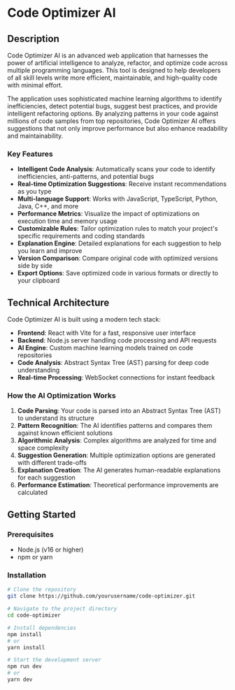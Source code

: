 # Code Optimizer AI


## Description

Code Optimizer AI is an advanced web application that harnesses the power of artificial intelligence to analyze, refactor, and optimize code across multiple programming languages. This tool is designed to help developers of all skill levels write more efficient, maintainable, and high-quality code with minimal effort.

The application uses sophisticated machine learning algorithms to identify inefficiencies, detect potential bugs, suggest best practices, and provide intelligent refactoring options. By analyzing patterns in your code against millions of code samples from top repositories, Code Optimizer AI offers suggestions that not only improve performance but also enhance readability and maintainability.

### Key Features

- **Intelligent Code Analysis**: Automatically scans your code to identify inefficiencies, anti-patterns, and potential bugs
- **Real-time Optimization Suggestions**: Receive instant recommendations as you type
- **Multi-language Support**: Works with JavaScript, TypeScript, Python, Java, C++, and more
- **Performance Metrics**: Visualize the impact of optimizations on execution time and memory usage
- **Customizable Rules**: Tailor optimization rules to match your project's specific requirements and coding standards
- **Explanation Engine**: Detailed explanations for each suggestion to help you learn and improve
- **Version Comparison**: Compare original code with optimized versions side by side
- **Export Options**: Save optimized code in various formats or directly to your clipboard

## Technical Architecture

Code Optimizer AI is built using a modern tech stack:

- **Frontend**: React with Vite for a fast, responsive user interface
- **Backend**: Node.js server handling code processing and API requests
- **AI Engine**: Custom machine learning models trained on code repositories
- **Code Analysis**: Abstract Syntax Tree (AST) parsing for deep code understanding
- **Real-time Processing**: WebSocket connections for instant feedback

### How the AI Optimization Works

1. **Code Parsing**: Your code is parsed into an Abstract Syntax Tree (AST) to understand its structure
2. **Pattern Recognition**: The AI identifies patterns and compares them against known efficient solutions
3. **Algorithmic Analysis**: Complex algorithms are analyzed for time and space complexity
4. **Suggestion Generation**: Multiple optimization options are generated with different trade-offs
5. **Explanation Creation**: The AI generates human-readable explanations for each suggestion
6. **Performance Estimation**: Theoretical performance improvements are calculated

## Getting Started

### Prerequisites

- Node.js (v16 or higher)
- npm or yarn

### Installation

```bash
# Clone the repository
git clone https://github.com/yourusername/code-optimizer.git

# Navigate to the project directory
cd code-optimizer

# Install dependencies
npm install
# or
yarn install

# Start the development server
npm run dev
# or
yarn dev

